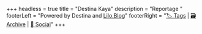 +++
headless = true
title = "Destina Kaya"
description = "Reportage "
footerLeft = "Powered by Destina and [Lilo.Blog](https://www.lilo.blog)"
footerRight = "[🏷️ Tags](/tags/) | [🗃️ Archive](/posts/) | [📣 Social](https://www.lilo.blog)"
+++
